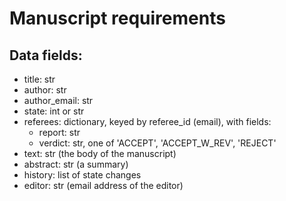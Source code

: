 # Manuscript requirements

## Data fields:

- title: str
- author: str
- author_email: str
- state: int or str
- referees: dictionary, keyed by referee_id (email), with fields:
    - report: str
    - verdict: str, one of 'ACCEPT', 'ACCEPT_W_REV', 'REJECT'
- text: str  (the body of the manuscript)
- abstract: str (a summary)
- history: list of state changes
- editor: str (email address of the editor)